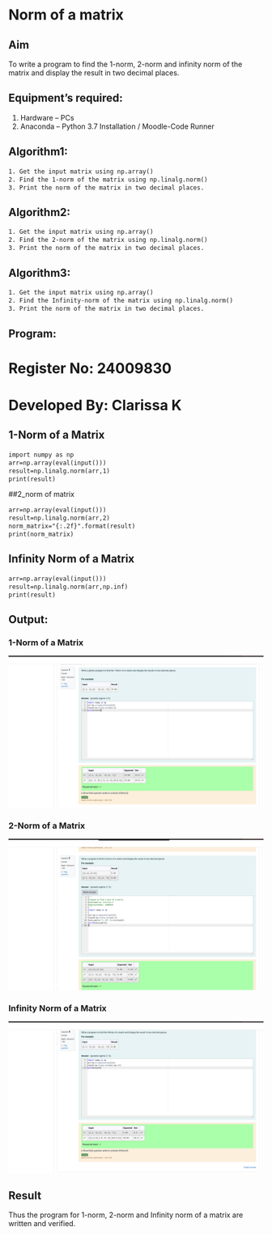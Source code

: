 # Norm of a matrix
## Aim
To write a program to find the 1-norm, 2-norm and infinity norm of the matrix and display the result in two decimal places.
## Equipment’s required:
1.	Hardware – PCs
2.	Anaconda – Python 3.7 Installation / Moodle-Code Runner
## Algorithm1:
	1. Get the input matrix using np.array()   
    2. Find the 1-norm of the matrix using np.linalg.norm()
	3. Print the norm of the matrix in two decimal places.
## Algorithm2:
	1. Get the input matrix using np.array()   
    2. Find the 2-norm of the matrix using np.linalg.norm()
	3. Print the norm of the matrix in two decimal places.
## Algorithm3:
	1. Get the input matrix using np.array()   
    2. Find the Infinity-norm of the matrix using np.linalg.norm()
	3. Print the norm of the matrix in two decimal places.
## Program:
# Register No: 24009830
# Developed By: Clarissa K
## 1-Norm of a Matrix
```
import numpy as np
arr=np.array(eval(input()))
result=np.linalg.norm(arr,1)
print(result)
```





##2_norm of matrix


```import numpy as np
arr=np.array(eval(input()))
result=np.linalg.norm(arr,2)
norm_matrix="{:.2f}".format(result)
print(norm_matrix)
```

## Infinity Norm of a Matrix


```import numpy as np
arr=np.array(eval(input()))
result=np.linalg.norm(arr,np.inf)
print(result)
```

## Output:

### 1-Norm of a Matrix
![Alt text](<Screenshot from 2025-01-04 21-03-29.png>)
### 2-Norm of a Matrix
![Alt text](<Screenshot from 2025-01-04 21-02-06.png>)



### Infinity Norm of a Matrix
![Alt text](<Screenshot from 2025-01-04 21-04-00.png>)

## Result
Thus the program for 1-norm, 2-norm and Infinity norm of a matrix are written and verified.
